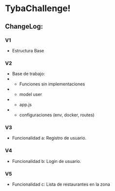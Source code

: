 # TybaChallenge!







## ChangeLog:

### V1
* Estructura Base

### V2
* Base de trabajo: 
 * *  Funciones sin implementaciones
 * *  model user
 * *  app.js
 * *  configuraciones (env, docker, routes)

### V3
* Funcionalidad a: Registro de usuario.

### V4
* Funcionalidad b: Login de usuario.

### V5
* Funcionalidad c: Lista de restaurantes en la zona